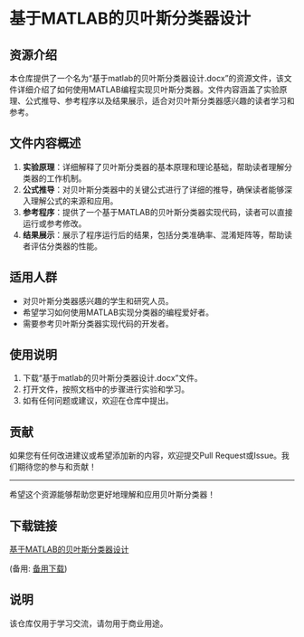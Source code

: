 # 基于MATLAB的贝叶斯分类器设计

## 资源介绍

本仓库提供了一个名为“基于matlab的贝叶斯分类器设计.docx”的资源文件，该文件详细介绍了如何使用MATLAB编程实现贝叶斯分类器。文件内容涵盖了实验原理、公式推导、参考程序以及结果展示，适合对贝叶斯分类器感兴趣的读者学习和参考。

## 文件内容概述

1. **实验原理**：详细解释了贝叶斯分类器的基本原理和理论基础，帮助读者理解分类器的工作机制。
2. **公式推导**：对贝叶斯分类器中的关键公式进行了详细的推导，确保读者能够深入理解公式的来源和应用。
3. **参考程序**：提供了一个基于MATLAB的贝叶斯分类器实现代码，读者可以直接运行或参考修改。
4. **结果展示**：展示了程序运行后的结果，包括分类准确率、混淆矩阵等，帮助读者评估分类器的性能。

## 适用人群

- 对贝叶斯分类器感兴趣的学生和研究人员。
- 希望学习如何使用MATLAB实现分类器的编程爱好者。
- 需要参考贝叶斯分类器实现代码的开发者。

## 使用说明

1. 下载“基于matlab的贝叶斯分类器设计.docx”文件。
2. 打开文件，按照文档中的步骤进行实验和学习。
3. 如有任何问题或建议，欢迎在仓库中提出。

## 贡献

如果您有任何改进建议或希望添加新的内容，欢迎提交Pull Request或Issue。我们期待您的参与和贡献！

---

希望这个资源能够帮助您更好地理解和应用贝叶斯分类器！

## 下载链接
[基于MATLAB的贝叶斯分类器设计](https://pan.quark.cn/s/0561ae194e67) 

(备用: [备用下载](https://pan.baidu.com/s/1vTmkf5pLVsEV_pnjZQ1Tfw?pwd=1234))

## 说明

该仓库仅用于学习交流，请勿用于商业用途。
